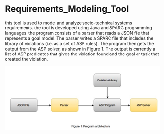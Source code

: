 # Requirements_Modeling_Tool
this tool is used to model and analyze socio-technical systems requirements. the tool  is developed using Java and SPARC programming languages. the program consists of a parser that reads a JSON file that represents a goal model. The parser writes a SPARC file that includes the library of violations (i.e. as a set of ASP rules). The program then gets the output from the ASP solver, as shown in Figure 1. The output is currently a list of ASP predicates that gives the violation found and the goal or task that created the violation.

![Alt text](https://github.com/sarasartoli/Requirements_Modeling_Tool/blob/master/Program-Architecture.png)
 




